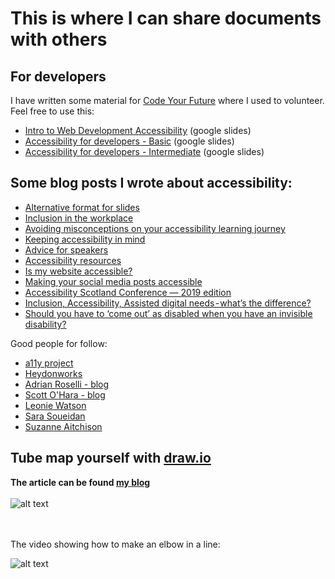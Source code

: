 # This is where I can share documents with others

## For developers
I have written some material for [Code Your Future](https://codeyourfuture.io/) where I used to volunteer.
Feel free to use this:
- [Intro to Web Development Accessibility](https://docs.google.com/presentation/d/1Q66bJzM31PgLpoH2MFOvz3UYV4bZ8paXIYLw_XEfFVM/edit?usp=sharing) (google slides)
- [Accessibility for developers - Basic](https://docs.google.com/presentation/d/1xi476vvalPFjTUqOZkxjxrp8DNUnBuEp1t8JHhnBLY8/edit?usp=sharing) (google slides)
- [Accessibility for developers - Intermediate](https://docs.google.com/presentation/d/1tNa3ikSjRUMehBAWciUCaY-ziNPPQ__majVV2NFQIpo/edit?usp=sharing) (google slides)



## Some blog posts I wrote about accessibility:
- [Alternative format for slides](https://blog.chezleskrus.com/2025/05/08/alternative-format-for-slides/)
- [Inclusion in the workplace](https://blog.chezleskrus.com/2024/03/10/inclusion-in-the-workplace/)
- [Avoiding misconceptions on your accessibility learning journey](https://blog.chezleskrus.com/2022/05/18/avoiding-misconceptions-on-your-accessibility-learning-journey/)
- [Keeping accessibility in mind](https://blog.chezleskrus.com/2022/05/12/keeping-accessibility-in-mind-2/)
- [Advice for speakers](https://blog.chezleskrus.com/2021/09/28/advice-for-speakers/)
- [Accessibility resources](https://blog.chezleskrus.com/2020/11/23/accessibility-resources/)
- [Is my website accessible?](https://blog.chezleskrus.com/2020/10/31/is-my-website-accessible/)
- [Making your social media posts accessible](https://blog.chezleskrus.com/2019/11/14/making-your-social-media-posts-accessible/)
- [Accessibility Scotland Conference — 2019 edition](https://blog.chezleskrus.com/2019/10/27/accessibility-scotland-conference-2019-edition/)
- [Inclusion, Accessibility, Assisted digital needs - what’s the difference?](https://blog.chezleskrus.com/2019/10/16/inclusion-accessibility-assisted-digital-needs%e2%80%8a-%e2%80%8awhats-the-difference/)
- [Should you have to ‘come out’ as disabled when you have an invisible disability?](https://blog.chezleskrus.com/2019/10/13/should-you-have-to-come-out-as-disabled-when-you-have-an-invisible-disability/)

Good people for follow:
- [a11y project](https://a11yproject.com/resources)
- [Heydonworks](http://www.heydonworks.com/)
- [Adrian Roselli - blog](https://adrianroselli.com/)
- [Scott O'Hara - blog](https://www.scottohara.me/)
- [Leonie Watson](https://tink.uk/)
- [Sara Soueidan](https://www.sarasoueidan.com/)
- [Suzanne Aitchison](https://www.upyoura11y.com/)



## Tube map yourself with [draw.io](draw.io)
**The article can be found [my blog](https://blog.chezleskrus.com/2019/11/19/tube-map-make-your-own/)**
<br>
<br>
![alt text](https://github.com/stephanie-K/documents-to-share/blob/master/TubeMapTemplate.png "template elements to make a London style tube map, with colour code for the lines, icon on a grid paper view")
<br>
<br>
<br>

The video showing how to make an elbow in a line:


![alt text](https://github.com/stephanie-K/documents-to-share/blob/master/video-drawio-elbow.gif "this is a animated gif showing the steps stated above in the instructions of the article")


